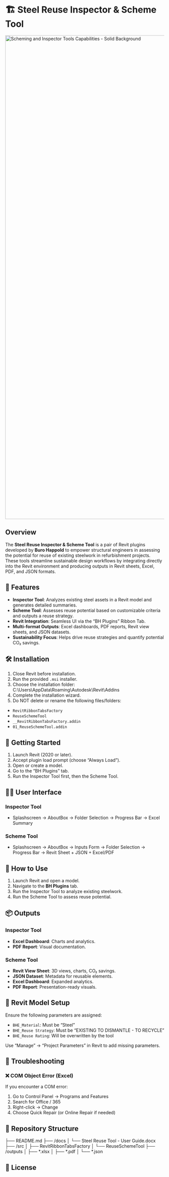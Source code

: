 # 🏗️ Steel Reuse Inspector & Scheme Tool

<img width="3909" height="1529" alt="Scheming and Inspector Tools Capabilities - Solid Background" src="https://github.com/user-attachments/assets/90acdca3-67c8-4140-a83c-14f08c0ce1e1" />


## Overview

The **Steel Reuse Inspector & Scheme Tool** is a pair of Revit plugins developed by **Buro Happold** to empower structural engineers in assessing the potential for reuse of existing steelwork in refurbishment projects. 
These tools streamline sustainable design workflows by integrating directly into the Revit environment and producing outputs in Revit sheets, Excel, PDF, and JSON formats.

## 🚀 Features

- **Inspector Tool**: Analyzes existing steel assets in a Revit model and generates detailed summaries.
- **Scheme Tool**: Assesses reuse potential based on customizable criteria and outputs a reuse strategy.
- **Revit Integration**: Seamless UI via the “BH Plugins” Ribbon Tab.
- **Multi-format Outputs**: Excel dashboards, PDF reports, Revit view sheets, and JSON datasets.
- **Sustainability Focus**: Helps drive reuse strategies and quantify potential CO₂ savings.

## 🛠️ Installation

1. Close Revit before installation.
2. Run the provided `.msi` installer.
3. Choose the installation folder: C:\Users<username>\AppData\Roaming\Autodesk\Revit\Addins<versionNumber>
4. Complete the installation wizard.
5. Do NOT delete or rename the following files/folders:
- `RevitRibbonTabsFactory`
- `ReuseSchemeTool`
- `__RevitRibbonTabsFactory.addin`
- `01_ReuseSchemeTool.addin`

## 🧭 Getting Started

1. Launch Revit (2020 or later).
2. Accept plugin load prompt (choose “Always Load”).
3. Open or create a model.
4. Go to the “BH Plugins” tab.
5. Run the Inspector Tool first, then the Scheme Tool.

## 👩‍💻 User Interface

### Inspector Tool
- Splashscreen → AboutBox → Folder Selection → Progress Bar → Excel Summary

### Scheme Tool
- Splashscreen → AboutBox → Inputs Form → Folder Selection → Progress Bar → Revit Sheet + JSON + Excel/PDF

## 🧪 How to Use
1. Launch Revit and open a model.
2. Navigate to the **BH Plugins** tab.
3. Run the Inspector Tool to analyze existing steelwork.
4. Run the Scheme Tool to assess reuse potential.

## 📦 Outputs

### Inspector Tool
- **Excel Dashboard**: Charts and analytics.
- **PDF Report**: Visual documentation.

### Scheme Tool
- **Revit View Sheet**: 3D views, charts, CO₂ savings.
- **JSON Dataset**: Metadata for reusable elements.
- **Excel Dashboard**: Expanded analytics.
- **PDF Report**: Presentation-ready visuals.

## 🧰 Revit Model Setup

Ensure the following parameters are assigned:

- `BHE_Material`: Must be “Steel”
- `BHE_Reuse Strategy`: Must be “EXISTING TO DISMANTLE - TO RECYCLE”
- `BHE_Reuse Rating`: Will be overwritten by the tool

Use “Manage” → “Project Parameters” in Revit to add missing parameters.

## 🐞 Troubleshooting

### ❌ COM Object Error (Excel)

If you encounter a COM error:
1. Go to Control Panel → Programs and Features
2. Search for Office / 365
3. Right-click → Change
4. Choose Quick Repair (or Online Repair if needed)

## 📁 Repository Structure
├── README.md
├── /docs
│   └── Steel Reuse Tool - User Guide.docx
├── /src
│   ├── RevitRibbonTabsFactory
│   └── ReuseSchemeTool
├── /outputs
│   ├── *.xlsx
│   ├── *.pdf
│   └── *.json

## 📄 License
